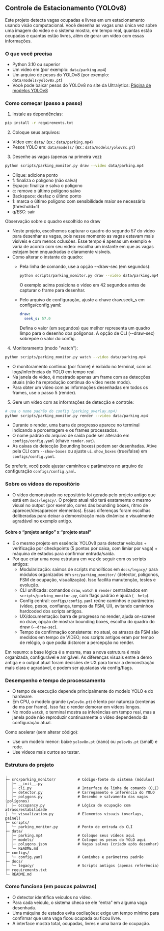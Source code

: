 ## Controle de Estacionamento (YOLOv8)

Este projeto detecta vagas ocupadas e livres em um estacionamento usando visão computacional.
Você desenha as vagas uma única vez sobre uma imagem do vídeo e o sistema mostra, em tempo real,
quantas estão ocupadas e quantas estão livres, além de gerar um vídeo com essas informações.

### O que você precisa
- Python 3.10 ou superior
- Um vídeo em (por exemplo: `data/parking.mp4`)
- Um arquivo de pesos do YOLOv8 (por exemplo: `data/models/yolov8x.pt`)
- Você pode baixar pesos do YOLOv8 no site da Ultralytics: [Página de modelos YOLOv8](https://docs.ultralytics.com/models/yolov8/)

### Como começar (passo a passo)
1) Instale as dependências:
```bash
pip install -r requirements.txt
```

2) Coloque seus arquivos:
- Vídeo em: `data/` (ex.: `data/parking.mp4`)
- Pesos YOLO em: `data/models/` (ex.: `data/models/yolov8x.pt`)

3) Desenhe as vagas (apenas na primeira vez):
```bash
python scripts/parking_monitor.py draw --video data/parking.mp4
```
- Clique: adiciona ponto
- f: finaliza o polígono (não salva)
- Espaço: finaliza e salva o polígono
- c: remove o último polígono salvo
- Backspace: desfaz o último ponto
- 1: marca o último polígono com sensibilidade maior se necessário (threshold=1)
- q/ESC: sair

Observação sobre o quadro escolhido no draw
- Neste projeto, escolhemos capturar o quadro do segundo 57 do vídeo para desenhar as vagas, pois nesse momento as vagas estavam mais visíveis e com menos oclusões. Esse tempo é apenas um exemplo e varia de acordo com seu vídeo: escolha um instante em que as vagas estejam bem enquadradas e claramente visíveis.
- Como alterar o instante do quadro:
  - Pela linha de comando, use a opção --draw-sec (em segundos):
    ```bash
    python scripts/parking_monitor.py draw --video data/parking.mp4 --draw-sec 42
    ```
    O exemplo acima posiciona o vídeo em 42 segundos antes de capturar o frame para desenhar.

  - Pelo arquivo de configuração, ajuste a chave draw.seek_s em configs/config.yaml:
    ```yaml
    draw:
      seek_s: 57.0
    ```
    Defina o valor (em segundos) que melhor representa um quadro limpo para o desenho dos polígonos. A opção de CLI (--draw-sec) sobrepõe o valor do config.

4) Monitoramento (modo "watch"):
```bash
python scripts/parking_monitor.py watch --video data/parking.mp4
```
- O monitoramento contínuo (por frame) é exibido no terminal, com os logs/inferências do YOLO em tempo real.
- Na janela de vídeo, é mostrado apenas um frame com as detecções atuais (não há reprodução contínua do vídeo neste modo).
- Para obter um vídeo com as informações desenhadas em todos os frames, use o passo 5 (render).

5) Gere um vídeo com as informações de detecção e controle:
```bash
# usa o nome padrão do config (parking_overlay.mp4)
python scripts/parking_monitor.py render --video data/parking.mp4
```
- Durante o render, uma barra de progresso aparece no terminal indicando a porcentagem e os frames processados.
- O nome padrão do arquivo de saída pode ser alterado em `configs/config.yaml` (chave `render.out`).
- As caixas de detecção (bounding boxes) podem ser desenhadas. Ative pela CLI com `--show-boxes` ou ajuste `ui.show_boxes` (true/false) em `configs/config.yaml`.

Se preferir, você pode ajustar caminhos e parâmetros no arquivo de configuração `configs/config.yaml`.

### Sobre os vídeos do repositório
- O vídeo demonstrado no repositório foi gerado pelo projeto antigo que está em `docs/legacy/`. O projeto atual não terá exatamente o mesmo visual no output (por exemplo, cores das bounding boxes, ritmo de aparecer/desaparecer elementos). Essas diferenças foram escolhas deliberadas para deixar a demonstração mais dinâmica e visualmente agradável no exemplo antigo.

#### Sobre o “projeto antigo” x “projeto atual”
- É o mesmo projeto em essência: YOLOv8 para detectar veículos + verificação por checkpoints (5 pontos por caixa, com limiar por vaga) + máquina de estados para confirmar entrada/saída.
- Por que criar uma nova estrutura em vez de seguir com os scripts antigos:
  - Modularização: saímos de scripts monolíticos em `docs/legacy/` para módulos organizados em `src/parking_monitor/` (detector, polígonos, FSM de ocupação, visualização). Isso facilita manutenção, testes e evolução.
  - CLI unificada: comandos `draw`, `watch` e `render` centralizados em `scripts/parking_monitor.py`, com flags padrão e ajuda (`--help`).
  - Config central: `configs/config.yaml` reúne caminhos e parâmetros (vídeo, pesos, confiança, tempos da FSM, UI), evitando caminhos hardcoded dos scripts antigos.
  - UX/documentação: barra de progresso no render, ajuda on-screen no draw, opção de mostrar bounding boxes, escolha do quadro do draw (`--draw-sec`).
  - Tempo de confirmação consistente: no atual, os atrasos da FSM são medidos em tempo de VÍDEO; nos scripts antigos eram por tempo de relógio, o que podia distorcer a percepção no render.

Em resumo: a base lógica é a mesma, mas a nova estrutura é mais organizada, configurável e amigável. As diferenças visuais entre a demo antiga e o output atual foram decisões de UX para tornar a demonstração mais clara e agradável, e podem ser ajustadas via config/flags.

### Desempenho e tempo de processamento
- O tempo de execução depende principalmente do modelo YOLO e do hardware.
- Em CPU, o modelo grande (`yolov8x.pt`) é lento por natureza (centenas de ms por frame). Isso faz o render demorar em vídeos longos.
- No modo `watch`, o terminal mostra as inferências em tempo real, mas a janela pode não reproduzir continuamente o vídeo dependendo da configuração atual.

Como acelerar (sem alterar código):
- Use um modelo menor: baixe `yolov8n.pt` (nano) ou `yolov8s.pt` (small) e rode.
- Use vídeos mais curtos ao testar.

### Estrutura do projeto
```
.
├─ src/parking_monitor/          # Código-fonte do sistema (módulos)
│  ├─ __init__.py
│  ├─ cli.py                     # Interface de linha de comando (CLI)
│  ├─ detector.py                # Carregamento e inferência do YOLO
│  ├─ polygons.py                # Desenho e salvamento das vagas (polígonos)
│  ├─ occupancy.py               # Lógica de ocupação com atraso/estabilidade
│  └─ visualization.py           # Elementos visuais (overlays, painel)
├─ scripts/
│  └─ parking_monitor.py         # Ponto de entrada do CLI
├─ data/
│  ├─ parking.mp4                # Coloque seus vídeos aqui
│  ├─ models/                    # Coloque os pesos do YOLO aqui
│  ├─ polygons.json              # Vagas salvas (criado após desenhar)
│  └─ README.md
├─ configs/
│  └─ config.yaml                # Caminhos e parâmetros padrão
├─ docs/
│  └─ legacy/                    # Scripts antigos (apenas referência)
├─ requirements.txt
└─ README.md
```

### Como funciona (em poucas palavras)
- O detector identifica veículos no vídeo.
- Para cada veículo, o sistema checa se ele “entra” em alguma vaga desenhada.
- Uma máquina de estados evita oscilações: exige um tempo mínimo para confirmar que uma vaga ficou ocupada ou ficou livre.
- A interface mostra total, ocupadas, livres e uma barra de ocupação.